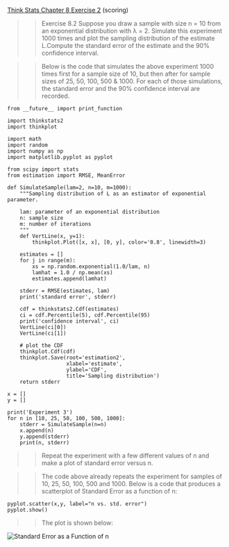 [Think Stats Chapter 8 Exercise 2](http://greenteapress.com/thinkstats2/html/thinkstats2009.html#toc77) (scoring)

>>Exercise 8.2 Suppose you draw a sample with size n = 10 from an exponential distribution with λ = 2. Simulate this experiment 1000 times and plot the sampling distribution of the estimate L.Compute the standard error of the estimate and the 90% confidence interval.

>> Below is the code that simulates the above experiment 1000 times first for a sample size of 10, but then after for sample sizes of 25, 50, 100, 500 & 1000.  For each of those simulations, the standard error and the 90% confidence interval are recorded.

```
from __future__ import print_function

import thinkstats2
import thinkplot

import math
import random
import numpy as np
import matplotlib.pyplot as pyplot

from scipy import stats
from estimation import RMSE, MeanError

def SimulateSample(lam=2, n=10, m=1000):
    """Sampling distribution of L as an estimator of exponential parameter.

    lam: parameter of an exponential distribution
    n: sample size
    m: number of iterations
    """
    def VertLine(x, y=1):
        thinkplot.Plot([x, x], [0, y], color='0.8', linewidth=3)

    estimates = []
    for j in range(m):
        xs = np.random.exponential(1.0/lam, n)
        lamhat = 1.0 / np.mean(xs)
        estimates.append(lamhat)

    stderr = RMSE(estimates, lam)
    print('standard error', stderr)

    cdf = thinkstats2.Cdf(estimates)
    ci = cdf.Percentile(5), cdf.Percentile(95)
    print('confidence interval', ci)
    VertLine(ci[0])
    VertLine(ci[1])

    # plot the CDF
    thinkplot.Cdf(cdf)
    thinkplot.Save(root='estimation2',
                   xlabel='estimate',
                   ylabel='CDF',
                   title='Sampling distribution')  
    return stderr
    
x = []
y = []

print('Experiment 3')
for n in [10, 25, 50, 100, 500, 1000]:
    stderr = SimulateSample(n=n)
    x.append(n)
    y.append(stderr)
    print(n, stderr)

```
>> Repeat the experiment with a few different values of n and make a plot of
standard error versus n. 

>>The code above already repeats the experiment for samples of 10, 25, 50, 100, 500 and 1000.  Below is a code that produces a scatterplot of Standard Error as a function of n:

```
pyplot.scatter(x,y, label="n vs. std. error")
pyplot.show()

```
>>The plot is shown below:

![Standard Error as a Function of n](https://github.com/GregMoney85/dsp/blob/master/img/Standard_Error_N.png)

